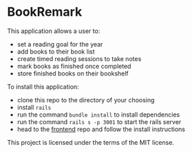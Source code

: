 # BookRemark

This application allows a user to:

- set a reading goal for the year
- add books to their book list
- create timed reading sessions to take notes
- mark books as finished once completed
- store finished books on their bookshelf

To install this application:

- clone this repo to the directory of your choosing
- install `rails`
- run the command `bundle install` to install dependencies
- run the command `rails s -p 3001` to start the rails server
- head to the [frontend](https://github.com/tbanish/react-reading-goal-frontend) repo and follow the install instructions

This project is licensed under the terms of the MIT license.
